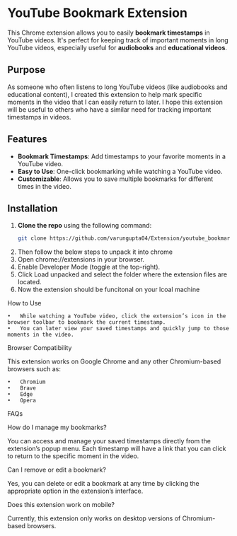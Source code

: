 # YouTube Bookmark Extension

This Chrome extension allows you to easily **bookmark timestamps** in YouTube videos. It's perfect for keeping track of important moments in long YouTube videos, especially useful for **audiobooks** and **educational videos**.

## Purpose
As someone who often listens to long YouTube videos (like audiobooks and educational content), I created this extension to help mark specific moments in the video that I can easily return to later. I hope this extension will be useful to others who have a similar need for tracking important timestamps in videos.

## Features
- **Bookmark Timestamps**: Add timestamps to your favorite moments in a YouTube video.
- **Easy to Use**: One-click bookmarking while watching a YouTube video.
- **Customizable**: Allows you to save multiple bookmarks for different times in the video.

## Installation

1. **Clone the repo** using the following command:
   ```bash
   git clone https://github.com/varungupta04/Extension/youtube_bookmark
2.  Then follow the below steps to unpack it into chrome
3.	Open chrome://extensions in your browser.
4.	Enable Developer Mode (toggle at the top-right).
5.	Click Load unpacked and select the folder where the extension files are located.
6.	Now the extension should be funcitonal on your lcoal machine

How to Use

	•	While watching a YouTube video, click the extension’s icon in the browser toolbar to bookmark the current timestamp.
	•	You can later view your saved timestamps and quickly jump to those moments in the video.

Browser Compatibility

This extension works on Google Chrome and any other Chromium-based browsers such as:

	•	Chromium
	•	Brave
	•	Edge
	•	Opera

 FAQs

How do I manage my bookmarks?

You can access and manage your saved timestamps directly from the extension’s popup menu. Each timestamp will have a link that you can click to return to the specific moment in the video.

Can I remove or edit a bookmark?

Yes, you can delete or edit a bookmark at any time by clicking the appropriate option in the extension’s interface.

Does this extension work on mobile?

Currently, this extension only works on desktop versions of Chromium-based browsers.
